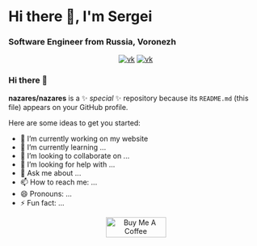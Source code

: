 # Hi there 👋, I'm Sergei</h1>
### Software Engineer from Russia, Voronezh</h3>

<div id="socials" align="center">
 <a href="https://vk.com/nazares"><img src="https://img.shields.io/badge/VK-0077FF?style=for-the-badge&logo=VK&logoColor=white" alt="vk"></a>
 <a href="https://t.me/nazares"><img src="https://img.shields.io/badge/Telegram-26A5E4?style=for-the-badge&logo=VK&logoColor=white" alt="vk"></a>
</div>

### Hi there 👋

**nazares/nazares** is a ✨ _special_ ✨ repository because its `README.md` (this file) appears on your GitHub profile.

Here are some ideas to get you started:

- 🔭 I’m currently working on my website
- 🌱 I’m currently learning ...
- 👯 I’m looking to collaborate on ...
- 🤔 I’m looking for help with ...
- 💬 Ask me about ...
- 📫 How to reach me: ...
- 😄 Pronouns: ...
- ⚡ Fun fact: ...

<div id="buymeacoffee" align="center">
<a href="https://www.buymeacoffee.com/nazares" target="_blank"><img src="https://cdn.buymeacoffee.com/buttons/v2/default-yellow.png" alt="Buy Me A Coffee" style="height: 40px !important;width: 119px !important;" ></a>
</div>
